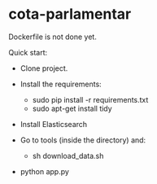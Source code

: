 cota-parlamentar
================
Dockerfile is not done yet.

Quick start:

* Clone project.
* Install the requirements:
  * sudo pip install -r requirements.txt
  * sudo apt-get install tidy

* Install Elasticsearch

* Go to tools (inside the directory) and:
  * sh download_data.sh

* python app.py
